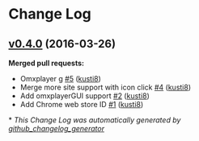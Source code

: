 # Change Log

## [v0.4.0](https://github.com/kusti8/RPi-chromium/tree/v0.4.0) (2016-03-26)
**Merged pull requests:**

- Omxplayer g [\#5](https://github.com/kusti8/RPi-chromium/pull/5) ([kusti8](https://github.com/kusti8))
- Merge more site support with icon click [\#4](https://github.com/kusti8/RPi-chromium/pull/4) ([kusti8](https://github.com/kusti8))
- Add omxplayerGUI support [\#2](https://github.com/kusti8/RPi-chromium/pull/2) ([kusti8](https://github.com/kusti8))
- Add Chrome web store ID [\#1](https://github.com/kusti8/RPi-chromium/pull/1) ([kusti8](https://github.com/kusti8))



\* *This Change Log was automatically generated by [github_changelog_generator](https://github.com/skywinder/Github-Changelog-Generator)*